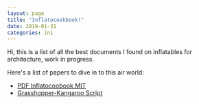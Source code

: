 ```yaml
---
layout: page
title: "Inflatocookbook!"
date: 2019-01-31
categories: ini
---
```


Hi, this is a list of all the best documents I found on inflatables for architecture, work in progress.

Here's a list of papers to dive in to this air world:

* [PDF Inflatocoobook MIT](inflatocookbook/inflato-splitpages.pdf)
* [Grasshopper-Kangaroo Script](inflatocookbook/inflation.gh)
